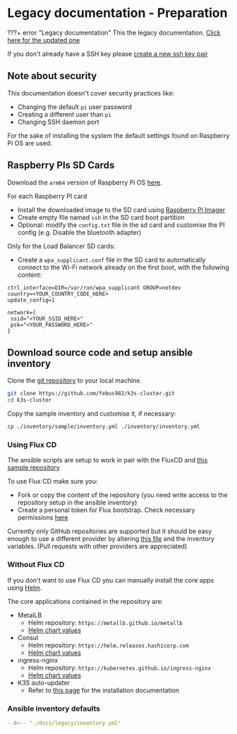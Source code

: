 # Legacy documentation - Preparation

???+ error "Legacy documentation"
    This the legacy documentation. [Click here for the updated one](/)

If you don't already have a SSH key please [create a new ssh key pair](https://docs.github.com/en/authentication/connecting-to-github-with-ssh/generating-a-new-ssh-key-and-adding-it-to-the-ssh-agent?utm_source=Blog#generating-a-new-ssh-key)

## Note about security

This documentation doesn't cover security practices like:

- Changing the default `pi` user password
- Creating a different user than `pi`
- Changing SSH daemon port

For the sake of installing the system the default settings found on Raspberry Pi OS are used. 

## Raspberry PIs SD Cards

Download the `arm64` version of Raspberry Pi OS [here](https://downloads.raspberrypi.org/raspios_lite_arm64/images/).

For each Raspberry PI card

- Install the downloaded image to the SD card using [Raspberry Pi Imager](https://www.raspberrypi.org/software/)
- Create empty file named `ssh` in the SD card boot partition
- Optional: modify the `config.txt` file in the sd card and customise the PI config (e.g. Disable the bluetooth adapter)

Only for the Load Balancer SD cards:

- Create a `wpa_supplicant.conf` file in the SD card to automatically connect to the Wi-Fi network already on the first
boot, with the following content:

```
ctrl_interface=DIR=/var/run/wpa_supplicant GROUP=netdev
country=<YOUR_COUNTRY_CODE_HERE>
update_config=1

network={
 ssid="<YOUR_SSID_HERE>"
 psk="<YOUR_PASSWORD_HERE>"
}
```

## Download source code and setup ansible inventory

Clone the [git repository](https://github.com/febus982/k3s-cluster) to your local machine.

```bash
git clone https://github.com/febus982/k3s-cluster.git
cd k3s-cluster
```

Copy the sample inventory and customise it, if necessary:

```bash
cp ./inventory/sample/inventory.yml ./inventory/inventory.yml
```

### Using Flux CD

The ansible scripts are setup to work in pair with the FluxCD and [this sample repository](https://github.com/febus982/k3s-cluster-flux-sample)

To use Flux CD make sure you:

* Fork or copy the content of the repository (you need write access to the repository setup in the ansible inventory)
* Create a personal token for Flux bootstrap. Check necessary permissions [here](https://fluxcd.io/docs/installation/#github-and-github-enterprise)

Currently only GitHub repositories are supported but it should be easy enough to use a different provider by altering
[this file](https://github.com/febus982/k3s-cluster/blob/master/roles/fluxcd/tasks/main.yml) and the inventory variables.
(Pull requests with other providers are appreciated)

### Without Flux CD

If you don't want to use Flux CD you can manually install the core apps using [Helm](https://helm.sh).

The core applications contained in the repository are:

* MetalLB
    * Helm repository: `https://metallb.github.io/metallb`
    * [Helm chart values](https://github.com/febus982/k3s-cluster-flux-sample/blob/2db6d87ce4ba23ef8fce5ce8022dfc508f7d72be/infrastructure/metallb/release.yaml#L20)
* Consul
    * Helm repository: `https://helm.releases.hashicorp.com`
    * [Helm chart values](https://github.com/febus982/k3s-cluster-flux-sample/blob/2db6d87ce4ba23ef8fce5ce8022dfc508f7d72be/infrastructure/consul/release.yaml#L21)
* ingress-nginx
    * Helm repository: `https://kubernetes.github.io/ingress-nginx`
    * [Helm chart values](https://github.com/febus982/k3s-cluster-flux-sample/blob/2db6d87ce4ba23ef8fce5ce8022dfc508f7d72be/system-applications/ingress-nginx/release.yaml#L20)
* K3S auto-updater
    * Refer to [this page](https://rancher.com/docs/k3s/latest/en/upgrades/automated/) for the installation documentation

### Ansible inventory defaults

```yaml
--8<-- "./docs/legacy/inventory.yml"
```
